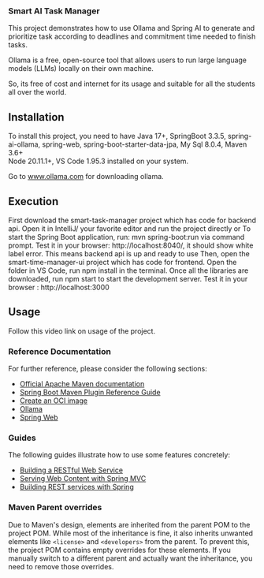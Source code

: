 ### Smart AI Task Manager
This project demonstrates how to use Ollama and Spring AI 
to generate and prioritize task according to deadlines and 
commitment time needed to finish tasks. 

Ollama is a free, open-source tool that allows users to 
run large  language models (LLMs) locally on their own 
machine.

So, its free of cost and internet for its usage and 
suitable for all the students all over the world.

## Installation
To install this project, you need to have Java 17+, 
SpringBoot 3.3.5, spring-ai-ollama, spring-web, 
spring-boot-starter-data-jpa, My Sql 8.0.4, Maven 3.6+  
Node 20.11.1+, VS Code 1.95.3 installed on your system.

Go to www.ollama.com for downloading ollama.
## Execution
First download the smart-task-manager project which has 
code for backend api.
Open it in IntelliJ/ your favorite editor and run the 
project directly or To start the Spring Boot application, 
run: mvn spring-boot:run via command prompt.
Test it in your browser: http://localhost:8040/, it should 
show white label error. This means backend api is up and 
ready to use
Then, open the smart-time-manager-ui project which has code
for frontend.
Open the folder in VS Code, run npm install in the terminal.
Once all the libraries are downloaded, run npm start to 
start the development server.
Test it in your browser : http://localhost:3000
## Usage
Follow this video link on usage of the project.



























### Reference Documentation
For further reference, please consider the following sections:

* [Official Apache Maven documentation](https://maven.apache.org/guides/index.html)
* [Spring Boot Maven Plugin Reference Guide](https://docs.spring.io/spring-boot/3.3.5/maven-plugin)
* [Create an OCI image](https://docs.spring.io/spring-boot/3.3.5/maven-plugin/build-image.html)
* [Ollama](https://docs.spring.io/spring-ai/reference/api/chat/ollama-chat.html)
* [Spring Web](https://docs.spring.io/spring-boot/3.3.5/reference/web/servlet.html)

### Guides
The following guides illustrate how to use some features concretely:

* [Building a RESTful Web Service](https://spring.io/guides/gs/rest-service/)
* [Serving Web Content with Spring MVC](https://spring.io/guides/gs/serving-web-content/)
* [Building REST services with Spring](https://spring.io/guides/tutorials/rest/)

### Maven Parent overrides

Due to Maven's design, elements are inherited from the parent POM to the project POM.
While most of the inheritance is fine, it also inherits unwanted elements like `<license>` and `<developers>` from the parent.
To prevent this, the project POM contains empty overrides for these elements.
If you manually switch to a different parent and actually want the inheritance, you need to remove those overrides.


